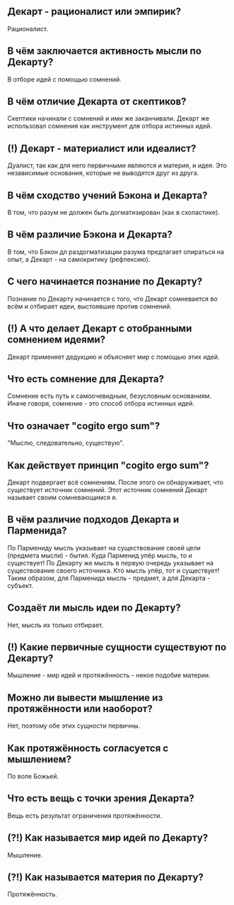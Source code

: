 ## Декарт - рационалист или эмпирик?
Рационалист.

## В чём заключается активность мысли по Декарту?
В отборе идей с помощью сомнений.

## В чём отличие Декарта от скептиков?
Скептики начинали с сомнений и ими же заканчивали.
Декарт же использовал сомнения как инструмент для отбора истинных идей.

## (!) Декарт - материалист или идеалист?
Дуалист, так как для него первичными являются и материя, и идея.
Это независимые основания, которые не выводятся друг из друга.

## В чём сходство учений Бэкона и Декарта?
В том, что разум не должен быть догматизирован (как в схоластике).

## В чём различие Бэкона и Декарта?
В том, что Бэкон дл раздогматизации разума предлагает опираться на опыт, а Декарт - на самокритику (рефлексию).

## С чего начинается познание по Декарту?
Познание по Декарту начинается с того, что Декарт сомневается во всём и отбирает идеи, выстоявшие против сомнений.

## (!) А что делает Декарт с отобранными сомнением идеями?
Декарт применяет дедукцию и объясняет мир с помощью этих идей.

## Что есть сомнение для Декарта?
Сомнение есть путь к самоочевидным, безусловным основаниям.
Иначе говоря, сомнение - это способ отбора истинных идей.

## Что означает "cogito ergo sum"?
"Мыслю, следовательно, существую".

## Как действует принцип "cogito ergo sum"?
Декарт подвергает всё сомнениям.
После этого он обнаруживает, что существует источник сомнений.
Этот источник сомнений Декарт называет своим сомневающимся я.

## В чём различие подходов Декарта и Парменида?
По Пармениду мысль указывает на существование своей цели (предмета мысли) - бытия.
Куда Парменид упёр мысль, то и существует!
По Декарту же мысль в первую очередь указывает на существование своего источника.
Кто мысль упёр, тот и существует!
Таким образом, для Парменида мысль - предмет, а для Декарта - субъект.

## Создаёт ли мысль идеи по Декарту?
Нет, мысль их только отбирает.

## (!) Какие первичные сущности существуют по Декарту?
Мышление - мир идей и протяжённость - некое подобие материи.

## Можно ли вывести мышление из протяжённости или наоборот?
Нет, поэтому обе этих сущности первичны.

## Как протяжённость согласуется с мышлением?
По воле Божьей.

## Что есть вещь с точки зрения Декарта?
Вещь есть результат ограничения протяжённости.

## (?!) Как называется мир идей по Декарту?
Мышление.

## (?!) Как называется материя по Декарту?
Протяжённость.
